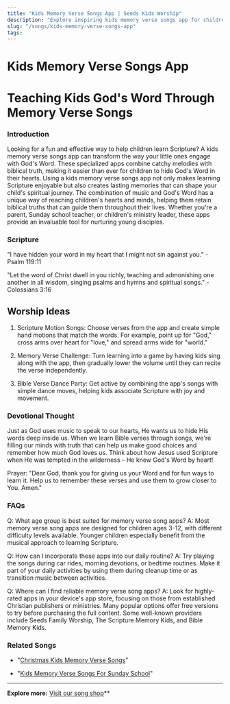 ```yaml
---
title: "Kids Memory Verse Songs App | Seeds Kids Worship"
description: "Explore inspiring kids memory verse songs app for children's worship and faith development. Biblical music resources for families and ministry."
slug: "/songs/kids-memory-verse-songs-app"
tags:
---
```


# Kids Memory Verse Songs App

# Teaching Kids God's Word Through Memory Verse Songs

### Introduction
Looking for a fun and effective way to help children learn Scripture? A kids memory verse songs app can transform the way your little ones engage with God's Word. These specialized apps combine catchy melodies with biblical truth, making it easier than ever for children to hide God's Word in their hearts. Using a kids memory verse songs app not only makes learning Scripture enjoyable but also creates lasting memories that can shape your child's spiritual journey. The combination of music and God's Word has a unique way of reaching children's hearts and minds, helping them retain biblical truths that can guide them throughout their lives. Whether you're a parent, Sunday school teacher, or children's ministry leader, these apps provide an invaluable tool for nurturing young disciples.

### Scripture
"I have hidden your word in my heart that I might not sin against you." - Psalm 119:11

"Let the word of Christ dwell in you richly, teaching and admonishing one another in all wisdom, singing psalms and hymns and spiritual songs." - Colossians 3:16

## Worship Ideas
1. Scripture Motion Songs: Choose verses from the app and create simple hand motions that match the words. For example, point up for "God," cross arms over heart for "love," and spread arms wide for "world."

2. Memory Verse Challenge: Turn learning into a game by having kids sing along with the app, then gradually lower the volume until they can recite the verse independently.

3. Bible Verse Dance Party: Get active by combining the app's songs with simple dance moves, helping kids associate Scripture with joy and movement.

### Devotional Thought
Just as God uses music to speak to our hearts, He wants us to hide His words deep inside us. When we learn Bible verses through songs, we're filling our minds with truth that can help us make good choices and remember how much God loves us. Think about how Jesus used Scripture when He was tempted in the wilderness – He knew God's Word by heart!

Prayer: "Dear God, thank you for giving us your Word and for fun ways to learn it. Help us to remember these verses and use them to grow closer to You. Amen."

### FAQs
Q: What age group is best suited for memory verse song apps?
A: Most memory verse song apps are designed for children ages 3-12, with different difficulty levels available. Younger children especially benefit from the musical approach to learning Scripture.

Q: How can I incorporate these apps into our daily routine?
A: Try playing the songs during car rides, morning devotions, or bedtime routines. Make it part of your daily activities by using them during cleanup time or as transition music between activities.

Q: Where can I find reliable memory verse song apps?
A: Look for highly-rated apps in your device's app store, focusing on those from established Christian publishers or ministries. Many popular options offer free versions to try before purchasing the full content. Some well-known providers include Seeds Family Worship, The Scripture Memory Kids, and Bible Memory Kids.

### Related Songs

- "[Christmas Kids Memory Verse Songs](/activities/christmas-kids-memory-verse-songs/)"

- "[Kids Memory Verse Songs For Sunday School](/activities/kids-memory-verse-songs-for-sunday-school/)"

---

**Explore more:** [Visit our song shop](https://seedskidsworship.com/shop)**

<!-- Schema Markup -->
<script type="application/ld+json">
{
  "@context": "https://schema.org",
  "@type": "MusicRecording",
  "name": "Kids Memory Verse Songs App",
  "byArtist": {
    "@type": "MusicGroup",
    "name": "Seeds Kids Worship"
  },
  "isFamilyFriendly": true,
  "url": "https://seedskidsworship.com/songs/kids-memory-verse-songs-app/"
}
</script>